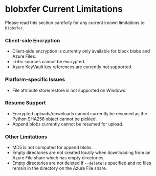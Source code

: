 # blobxfer Current Limitations
Please read this section carefully for any current known limitations to
`blobxfer`.

### Client-side Encryption
* Client-side encryption is currently only available for block blobs and
Azure Files.
* `stdin` sources cannot be encrypted.
* Azure KeyVault key references are currently not supported.

### Platform-specific Issues
* File attribute store/restore is not supported on Windows.

### Resume Support
* Encrypted uploads/downloads cannot currently be resumed as the Python
SHA256 object cannot be pickled.
* Append blobs currently cannot be resumed for upload.

### Other Limitations
* MD5 is not computed for append blobs.
* Empty directories are not created locally when downloading from an Azure
File share which has empty directories.
* Empty directories are not deleted if `--delete` is specified and no files
remain in the directory on the Azure File share.
